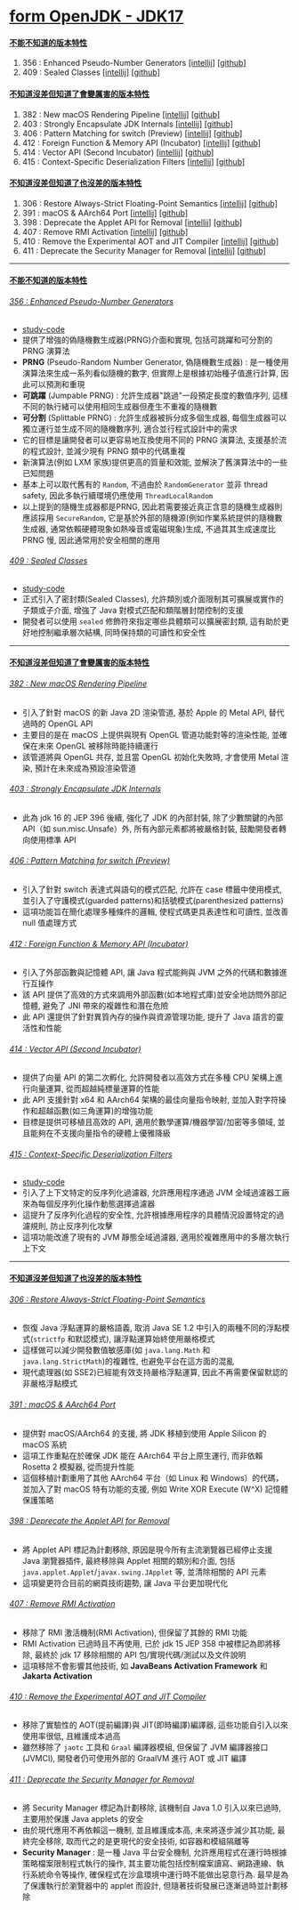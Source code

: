 <a id="head"></a>

# [form OpenJDK - JDK17](https://openjdk.org/projects/jdk/17)

#### <a id="head1"></a> [不能不知道的版本特性](#不能不知道的版本特性)

1. 356 : Enhanced Pseudo-Number Generators [[intellij]](#356--enhanced-pseudo-number-generators) [[github]](#356--enhanced-pseudo-number-generators)
1. 409 : Sealed Classes [[intellij]](#409--sealed-classes) [[github]](#409--sealed-classes)

#### <a id="head2"></a> [不知道沒差但知道了會變厲害的版本特性](#不知道沒差但知道了會變厲害的版本特性)

1. 382 : New macOS Rendering Pipeline [[intellij]](#382--new-macos-rendering-pipeline) [[github]](#382--new-macos-rendering-pipeline)
1. 403 : Strongly Encapsulate JDK Internals [[intellij]](#403--strongly-encapsulate-jdk-internals) [[github]](#403--strongly-encapsulate-jdk-internals)
1. 406 : Pattern Matching for switch (Preview) [[intellij]](#406--pattern-matching-for-switch--preview-) [[github]](#406--pattern-matching-for-switch-preview)
1. 412 : Foreign Function & Memory API (Incubator) [[intellij]](#412--foreign-function--memory-api--incubator-) [[github]](#412--foreign-function--memory-api-incubator)
1. 414 : Vector API (Second Incubator) [[intellij]](#414--vector-api--second-incubator-) [[github]](#414--vector-api-second-incubator)
1. 415 : Context-Specific Deserialization Filters [[intellij]](#415--context-specific-deserialization-filters) [[github]](#415--context-specific-deserialization-filters)

#### <a id="head3"></a> [不知道沒差但知道了也沒差的版本特性](#不知道沒差但知道了也沒差的版本特性)

1. 306 : Restore Always-Strict Floating-Point Semantics [[intellij]](#306--restore-always-strict-floating-point-semantics) [[github]](#306--restore-always-strict-floating-point-semantics)
1. 391 : macOS & AArch64 Port [[intellij]](#391--macos--aarch64-port) [[github]](#391--macos--aarch64-port)
1. 398 : Deprecate the Applet API for Removal [[intellij]](#398--deprecate-the-applet-api-for-removal) [[github]](#398--deprecate-the-applet-api-for-removal)
1. 407 : Remove RMI Activation [[intellij]](#407--remove-rmi-activation) [[github]](#407--remove-rmi-activation)
1. 410 : Remove the Experimental AOT and JIT Compiler [[intellij]](#410--remove-the-experimental-aot-and-jit-compiler) [[github]](#410--remove-the-experimental-aot-and-jit-compiler)
1. 411 : Deprecate the Security Manager for Removal [[intellij]](#411--deprecate-the-security-manager-for-removal) [[github]](#411--deprecate-the-security-manager-for-removal)

---

#### [不能不知道的版本特性](#head1)

###### [356 : Enhanced Pseudo-Number Generators](https://openjdk.org/jeps/356)

- [study-code](./src/test/java/org/aery/study/jdk17/JEP356_Enhanced_PseudoRandom_Number_Generators.java)
- 提供了增強的偽隨機數生成器(PRNG)介面和實現, 包括可跳躍和可分割的 PRNG 演算法
- **PRNG** (Pseudo-Random Number Generator, 偽隨機數生成器) : 是一種使用演算法來生成一系列看似隨機的數字, 但實際上是根據初始種子值進行計算, 因此可以預測和重現
- **可跳躍** (Jumpable PRNG) : 允許生成器"跳過"一段預定長度的數值序列, 這樣不同的執行緒可以使用相同生成器但產生不重複的隨機數
- **可分割** (Splittable PRNG) : 允許生成器被拆分成多個生成器, 每個生成器可以獨立運行並生成不同的隨機數序列, 適合並行程式設計中的需求
- 它的目標是讓開發者可以更容易地互換使用不同的 PRNG 演算法, 支援基於流的程式設計, 並減少現有 PRNG 類中的代碼重複
- 新演算法(例如 LXM 家族)提供更高的質量和效能, 並解決了舊演算法中的一些已知問題
- 基本上可以取代舊有的 `Random`, 不過由於 `RandomGenerator` 並非 thread safety, 因此多執行續環境仍應使用 `ThreadLocalRandom`
- 以上提到的隨機生成器都是PRNG, 因此若需要接近真正含意的隨機生成器則應該採用 `SecureRandom`, 它是基於外部的隨機源(例如作業系統提供的隨機數生成器,
  通常依賴硬體現象如熱噪音或電磁現象)生成, 不過其其生成速度比 PRNG 慢, 因此通常用於安全相關的應用

###### [409 : Sealed Classes](https://openjdk.org/jeps/409)

- [study-code](./src/test/java/org/aery/study/jdk17/JEP409_Sealed_Classes.java)
- 正式引入了密封類(Sealed Classes), 允許類別或介面限制其可擴展或實作的子類或子介面, 增強了 Java 對模式匹配和類階層封閉控制的支援
- 開發者可以使用 `sealed` 修飾符來指定哪些具體類可以擴展密封類, 這有助於更好地控制繼承層次結構, 同時保持類的可讀性和安全性

---

#### [不知道沒差但知道了會變厲害的版本特性](#head2)

###### [382 : New macOS Rendering Pipeline](https://openjdk.org/jeps/382)

- 引入了針對 macOS 的新 Java 2D 渲染管道, 基於 Apple 的 Metal API, 替代過時的 OpenGL API
- 主要目的是在 macOS 上提供與現有 OpenGL 管道功能對等的渲染性能, 並確保在未來 OpenGL 被移除時能持續運行
- 該管道將與 OpenGL 共存, 並且當 OpenGL 初始化失敗時, 才會使用 Metal 渲染, 預計在未來成為預設渲染管道

###### [403 : Strongly Encapsulate JDK Internals](https://openjdk.org/jeps/403)

- 此為 jdk 16 的 JEP 396 後續, 強化了 JDK 的內部封裝, 除了少數關鍵的內部 API（如 sun.misc.Unsafe）外, 所有內部元素都將被嚴格封裝, 鼓勵開發者轉向使用標準 API

###### [406 : Pattern Matching for switch (Preview)](https://openjdk.org/jeps/406)

- 引入了針對 switch 表達式與語句的模式匹配, 允許在 case 標籤中使用模式, 並引入了守護模式(guarded patterns)和括號模式(parenthesized patterns)
- 這項功能旨在簡化處理多種條件的邏輯, 使程式碼更具表達性和可讀性, 並改善 null 值處理方式

###### [412 : Foreign Function & Memory API (Incubator)](https://openjdk.org/jeps/412)

- 引入了外部函數與記憶體 API, 讓 Java 程式能夠與 JVM 之外的代碼和數據進行互操作
- 該 API 提供了高效的方式來調用外部函數(如本地程式庫)並安全地訪問外部記憶體, 避免了 JNI 帶來的複雜性和潛在危險
- 此 API 還提供了針對異質內存的操作與資源管理功能, 提升了 Java 語言的靈活性和性能

###### [414 : Vector API (Second Incubator)](https://openjdk.org/jeps/414)

- 提供了向量 API 的第二次孵化, 允許開發者以高效方式在多種 CPU 架構上進行向量運算, 從而超越純標量運算的性能
- 此 API 支援針對 x64 和 AArch64 架構的最佳向量指令映射, 並加入對字符操作和超越函數(如三角運算)的增強功能
- 目標是提供可移植且高效的 API, 適用於數學運算/機器學習/加密等多領域, 並且能夠在不支援向量指令的硬體上優雅降級

###### [415 : Context-Specific Deserialization Filters](https://openjdk.org/jeps/415)

- [study-code](./src/test/java/org/aery/study/jdk17/JEP415_ContextSpecific_Deserialization_Filters.java)
- 引入了上下文特定的反序列化過濾器, 允許應用程序通過 JVM 全域過濾器工廠來為每個反序列化操作動態選擇過濾器
- 這提升了反序列化過程的安全性, 允許根據應用程序的具體情況設置特定的過濾規則, 防止反序列化攻擊
- 這項功能改進了現有的 JVM 靜態全域過濾器, 適用於複雜應用中的多層次執行上下文

---

#### [不知道沒差但知道了也沒差的版本特性](#head3)

###### [306 : Restore Always-Strict Floating-Point Semantics](https://openjdk.org/jeps/306)

- 恢復 Java 浮點運算的嚴格語義, 取消 Java SE 1.2 中引入的兩種不同的浮點模式(`strictfp` 和默認模式), 讓浮點運算始終使用嚴格模式
- 這樣做可以減少開發數值敏感庫(如 `java.lang.Math` 和 `java.lang.StrictMath`)的複雜性, 也避免平台在這方面的混亂
- 現代處理器(如 SSE2)已經能有效支持嚴格浮點運算, 因此不再需要保留默認的非嚴格浮點模式

###### [391 : macOS & AArch64 Port](https://openjdk.org/jeps/391)

- 提供對 macOS/AArch64 的支援, 將 JDK 移植到使用 Apple Silicon 的 macOS 系統
- 這項工作重點在於確保 JDK 能在 AArch64 平台上原生運行, 而非依賴 Rosetta 2 模擬器, 從而提升性能
- 這個移植計劃重用了其他 AArch64 平台（如 Linux 和 Windows）的代碼，並加入了對 macOS 特有功能的支援, 例如 Write XOR Execute (W^X) 記憶體保護策略

###### [398 : Deprecate the Applet API for Removal](https://openjdk.org/jeps/398)

- 將 Applet API 標記為計劃移除, 原因是現今所有主流瀏覽器已經停止支援 Java 瀏覽器插件, 最終移除與 Applet 相關的類別和介面,
  包括`java.applet.Applet`/`javax.swing.JApplet` 等, 並清除相關的 API 元素
- 這項變更符合目前的網頁技術趨勢, 讓 Java 平台更加現代化

###### [407 : Remove RMI Activation](https://openjdk.org/jeps/407)

- 移除了 RMI 激活機制(RMI Activation), 但保留了其餘的 RMI 功能
- RMI Activation 已過時且不再使用, 已於 jdk 15 JEP 358 中被標記為即將移除, 最終於 jdk 17 移除相關的 API 包/實現代碼/測試以及文件說明
- 這項移除不會影響其他技術, 如 **JavaBeans Activation Framework** 和 **Jakarta Activation**

###### [410 : Remove the Experimental AOT and JIT Compiler](https://openjdk.org/jeps/410)

- 移除了實驗性的 AOT(提前編譯)與 JIT(即時編譯)編譯器, 這些功能自引入以來使用率很低, 且維護成本過高
- 雖然移除了 `jaotc` 工具和 `Graal` 編譯器模組, 但保留了 JVM 編譯器接口(JVMCI), 開發者仍可使用外部的 GraalVM 進行 AOT 或 JIT 編譯

###### [411 : Deprecate the Security Manager for Removal](https://openjdk.org/jeps/411)

- 將 Security Manager 標記為計劃移除, 該機制自 Java 1.0 引入以來已過時, 主要用於保護 Java applets 的安全
- 由於現代應用不再依賴這一機制, 並且維護成本高, 未來將逐步減少其功能, 最終完全移除, 取而代之的是更現代的安全技術, 如容器和模組隔離等
- **Security Manager** : 是一種 Java 平台安全機制, 允許應用程式在運行時根據策略檔案限制程式執行的操作, 其主要功能包括控制檔案讀寫、網路連線、執行系統命令等操作,
  確保程式在沙盒環境中運行時不能做出惡意行為. 最早是為了保護執行於瀏覽器中的 applet 而設計, 但隨著技術發展已逐漸過時並計劃移除
